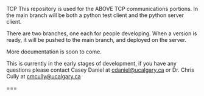 TCP
This repository is used for the ABOVE TCP communications portions. In the main branch will be both a python test client and the python server client.

There are two branches, one each for people developing. When a version is ready, it will be pushed to the main branch, and deployed on the server.

More documentation is soon to come.

This is currently in the early stages of development, if you have any questions please contact Casey Daniel at cdaniel@ucalgary.ca or Dr. Chris Cully at cmcully@ucalgary.ca


===
